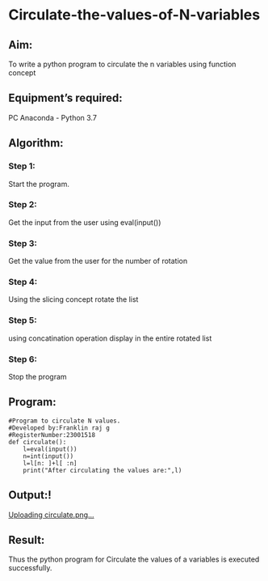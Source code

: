 # Circulate-the-values-of-N-variables
## Aim:
To write a python program to circulate the n variables using function concept
## Equipment’s required:
PC
Anaconda - Python 3.7
## Algorithm: 
### Step 1: 
Start the program.
### Step 2: 
Get the input from the user using eval(input())
### Step 3: 
Get the value from the user for the number of rotation
### Step 4: 
Using the slicing concept rotate the list

### Step 5: 
using concatination operation display in the entire rotated list
### Step 6: 
Stop the program
## Program:
```
#Program to circulate N values.
#Developed by:Franklin raj g 
#RegisterNumber:23001518
def circulate():
    l=eval(input())
    n=int(input())
    l=l[n: ]+l[ :n]
    print("After circulating the values are:",l)
 ```     
         
          
## Output:!
[Uploading circulate.png…]()


## Result:
Thus the python program for Circulate the values of a variables is executed successfully.
